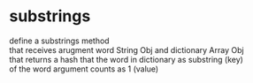 # substrings

define a substrings method </br>
that receives arugment word String Obj and dictionary Array Obj </br>
that returns a hash that the word in dictionary as substring (key) </br>
of the word argument counts as 1 (value)
